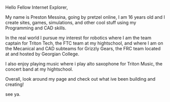 Hello Fellow Internet Explorer, 

My name is Preston Messina, going by pretzel online, I am 16 years old and I create sites, games, simulations, and other cool stuff using my Programming and CAD skills. 

In the real world I pursue my interest for robotics where I am the team captain for Triton Tech, the FTC team at my hightschool, and where I am on the Mecanical and CAD subteams for Grizzly Gears, the FRC team located at and hosted by Georgian College.

I also enjoy playing music where i play alto saxophone for Triton Music, the concert band at my hightschool.

Overall, look around my page and check out what ive been building and creating!

see ya.


